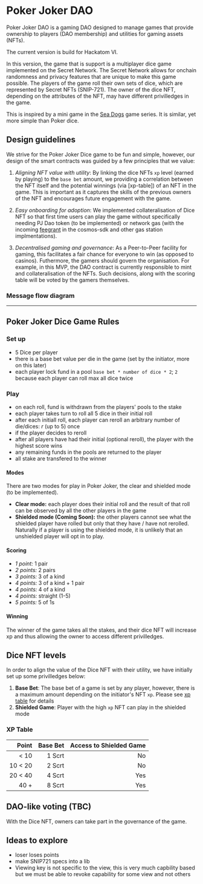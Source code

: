 # Poker Joker DAO

Poker Joker DAO is a gaming DAO designed to manage games that provide ownership to players (DAO membership) and utilities for gaming assets (NFTs).

The current version is build for Hackatom VI.

In this version, the game that is support is a multiplayer dice game implemented on the Secret Network.
The Secret Network allows for onchain randomness and privacy features that are unique to make this game possible.
The players of the game roll their own sets of dice, which are represented by Secret NFTs (SNIP-721).
The owner of the dice NFT, depending on the attributes of the NFT, may have different privilledges in the game.

This is inspired by a mini game in the [Sea Dogs] game series.
It is similar, yet more simple than Poker dice.

[sea dogs]: https://www.gamepressure.com/games/sea-dogs-to-each-his-own/ze52a6

## Design guidelines

We strive for the Poker Joker Dice game to be fun and simple, however, our design of the smart contracts was guided by a few principles that we value:

1. _Aligning NFT value with utility_: By linking the dice NFTs `xp` level (earned by playing) to the `base bet` amount,
   we providing a correlation between the NFT itself and the potential winnings (via [xp-table]) of an NFT in the game.
   This is important as it captures the skills of the previous owners of the NFT and encourages future engagement with the game.

2. _Easy onboarding for adoption_: We implemented collateralisation of Dice NFT so that first time users can play the game without specifically needing PJ Dao token (to be implemented) or network gas (with the incoming [feegrant] in the cosmos-sdk and other gas station implmentations).

3. _Decentralised gaming and governance_: As a Peer-to-Peer facility for gaming, this facilitates a fair chance for everyone to win (as opposed to casinos).
   Futhermore, the gamers should govern the organisation.
   For example, in this MVP, the DAO contract is currently responsible to mint and collateralisation of the NFTs.
   Such decisions, along with the scoring table will be voted by the gamers themselves.

[feegrant]: https://github.com/cosmos/cosmos-sdk/blob/v0.44.5/CHANGELOG.md#v0430---2021-08-10

### Message flow diagram

---

## Poker Joker Dice Game Rules

### Set up

- 5 Dice per player
- there is a base bet value per die in the game (set by the initiator, more on this later)
- each player lock fund in a pool `base bet * number of dice * 2`; `2` because each player can roll max all dice twice

### Play

- on each roll, fund is withdrawn from the players' pools to the stake
- each player takes turn to roll all 5 dice in their initial roll
- after each initiall roll, each player can reroll an arbitrary number of die/dices: _r_ (up to 5) once
- if the player decides to reroll
- after all players have had their initial (optional reroll), the player with the highest score wins
- any remaining funds in the pools are returned to the player
- all stake are transfered to the winner

#### Modes

There are two modes for play in Poker Joker, the clear and shielded mode (to be implemented).

- **Clear mode:** each player does their initial roll and the result of that roll can be observed by all the other players in the game
- **Shielded mode (Coming Soon):** the other players cannot see what the shielded player have rolled but only that they have / have not rerolled.
  Naturally if a player is using the shielded mode, it is unlikely that an unshielded player will opt in to play.

#### Scoring

- _1 point:_ 1 pair
- _2 points:_ 2 pairs
- _3 points:_ 3 of a kind
- _4 points:_ 3 of a kind + 1 pair
- _4 points:_ 4 of a kind
- _4 points:_ straight (1-5)
- _5 points:_ 5 of 1s

#### Winning

The winner of the game takes all the stakes,
and their dice NFT will increase xp and thus allowing the owner to access different privilledges.

## Dice NFT levels

In order to align the value of the Dice NFT with their utility, we have initially set up some privilledges below:

1. **Base Bet**: The base bet of a game is set by any player, however, there is a maximum amount depending on the initiator's NFT `xp`. Please see [xp table] for details
2. **Shielded Game**: Player with the high `xp` NFT can play in the shielded mode

[xp table]: (#xp-table)

### XP Table

|   Point | Base Bet | Access to Shielded Game |
| ------: | -------: | ----------------------: |
|    < 10 |   1 Scrt |                      No |
| 10 < 20 |   2 Scrt |                      No |
| 20 < 40 |   4 Scrt |                     Yes |
|    40 + |   8 Scrt |                     Yes |

## DAO-like voting (TBC)

With the Dice NFT, owners can take part in the governance of the game.

## Ideas to explore

- loser loses points
- make SNIP721 specs into a lib
- Viewing key is not specific to the view, this is very much capbility based but we must be able to revoke capability for some view and not others
